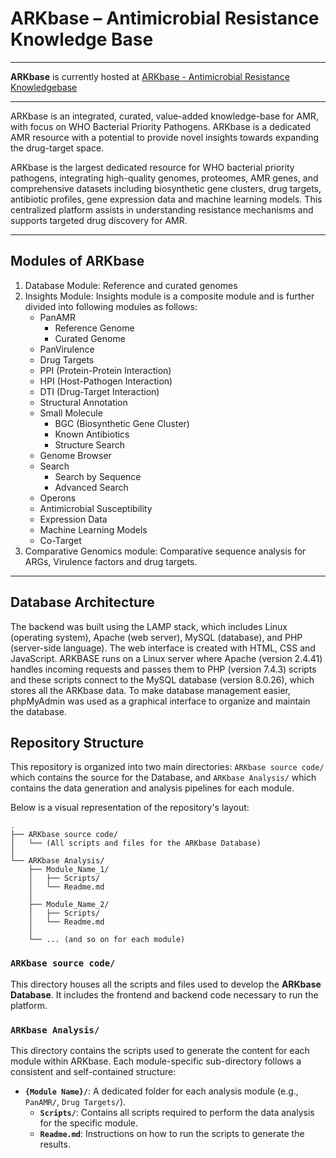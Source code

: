# ARKbase – Antimicrobial Resistance Knowledge Base

---

**ARKbase** is currently hosted at [ARKbase - Antimicrobial Resistance Knowledgebase](https://datascience.imtech.res.in/anshu/arkbase/)

---

ARKbase is an integrated, curated, value-added knowledge-base for AMR, with focus on WHO Bacterial Priority Pathogens. ARKbase is a dedicated AMR resource with a potential to provide novel insights towards expanding the drug-target space.

ARKbase is the largest dedicated resource for WHO bacterial priority pathogens, integrating high-quality genomes, proteomes, AMR genes, and comprehensive datasets including biosynthetic gene clusters, drug targets, antibiotic profiles, gene expression data and machine learning models. This centralized platform assists in understanding resistance mechanisms and supports targeted drug discovery for AMR.

---

## Modules of ARKbase

1. Database Module: Reference and curated genomes 
2. Insights Module: Insights module is a composite module and is further divided into following modules as follows: 
	* PanAMR
		* Reference Genome
		* Curated Genome
	* PanVirulence
	* Drug Targets
	* PPI (Protein-Protein Interaction)
	* HPI (Host-Pathogen Interaction)
	* DTI (Drug-Target Interaction)
	* Structural Annotation
	* Small Molecule
		* BGC (Biosynthetic Gene Cluster)
		* Known Antibiotics
		* Structure Search
	* Genome Browser
	* Search
		* Search by Sequence
		* Advanced Search
	* Operons
	* Antimicrobial Susceptibility
	* Expression Data
	* Machine Learning Models
	* Co-Target
3. Comparative Genomics module: Comparative sequence analysis for ARGs, Virulence factors and drug targets.

---
## Database Architecture

The backend was built using the LAMP stack, which includes Linux (operating system), Apache (web server), MySQL (database), and PHP (server-side language). The web interface is created with HTML, CSS and JavaScript. ARKBASE runs on a Linux server where Apache (version 2.4.41) handles incoming requests and passes them to PHP (version 7.4.3) scripts and these scripts connect to the MySQL database (version 8.0.26), which stores all the ARKbase data. To make database management easier, phpMyAdmin was used as a graphical interface to organize and maintain the database.
## Repository Structure

This repository is organized into two main directories: `ARKbase source code/` which contains the source for the Database, and `ARKbase Analysis/` which contains the data generation and analysis pipelines for each module.

Below is a visual representation of the repository's layout:

```
.
├── ARKbase source code/
│   └── (All scripts and files for the ARKbase Database)
│
└── ARKbase Analysis/
    ├── Module_Name_1/
    │   ├── Scripts/
    │   └── Readme.md
    │
    ├── Module_Name_2/
    │   ├── Scripts/
    │   └── Readme.md
    │
    └── ... (and so on for each module)
```

### `ARKbase source code/`

This directory houses all the scripts and files used to develop the **ARKbase Database**. It includes the frontend and backend code necessary to run the platform.

### `ARKbase Analysis/`

This directory contains the scripts used to generate the content for each module within ARKbase. Each module-specific sub-directory follows a consistent and self-contained structure:

*   **`{Module Name}/`**: A dedicated folder for each analysis module (e.g., `PanAMR/`, `Drug Targets/`).
    *   **`Scripts/`**: Contains all scripts required to perform the data analysis for the specific module.
    *   **`Readme.md`**: Instructions on how to run the scripts to generate the results.
